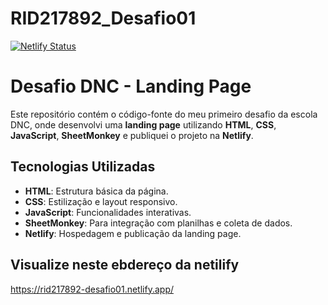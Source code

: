 # RID217892_Desafio01

[![Netlify Status](https://api.netlify.com/api/v1/badges/27ab4a7f-7566-4f50-a621-af46ed551deb/deploy-status)](https://app.netlify.com/sites/rid217892-desafio01/deploys)

# Desafio DNC - Landing Page

Este repositório contém o código-fonte do meu primeiro desafio da escola DNC, onde desenvolvi uma **landing page** utilizando **HTML**, **CSS**, **JavaScript**, **SheetMonkey** e publiquei o projeto na **Netlify**.

## Tecnologias Utilizadas

- **HTML**: Estrutura básica da página.
- **CSS**: Estilização e layout responsivo.
- **JavaScript**: Funcionalidades interativas.
- **SheetMonkey**: Para integração com planilhas e coleta de dados.
- **Netlify**: Hospedagem e publicação da landing page.

## Visualize neste ebdereço da netilify

https://rid217892-desafio01.netlify.app/
